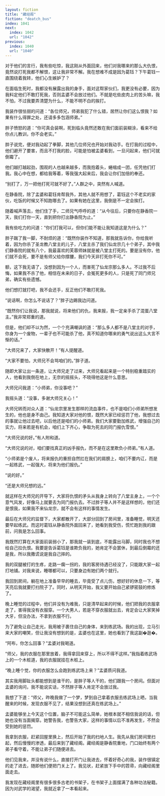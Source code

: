 ```yaml
---
layout: fiction
title: "藏经阁"
fiction: "deatch_bus"
index: 1041
next:
  index: 1042
  url: "1042"
previous:
  index: 1040
  url: "1040"
---
```

对于他们的言行，我有些吃惊，我这刚从外面回来，他们对我哪来的那么大仇恨，竟然说打死我都不解恨，这让我非常不解。我在想难不成是因为葛钰？下午葛钰一直围绕着我转，他们心生嫉妒了？

在面临生死时，我都没有展露出我的身手，面对这帮家伙们，我更没有必要，因为我料定他们不敢打死我，否则孟婆不会放过他们。不就是吃些皮肉上的苦头嘛，我不怕，不过我要弄清楚为什么，不能不明不白的挨打。

我装作很怯弱的问道：“各位师兄，师弟我犯了什么错，居然让你们这么恨我？如果有什么得罪之处，还请多多包涵师弟。”

胖子愤怒的道：“你可真会装啊，死到临头竟然还敢在我们面前装糊涂，看来不给你点儿教训，你不会老实。”

胖子说完，便对我动起了拳脚，其他几位师兄也开始对我动手。在打我的过程中，他们避开了要害，而且不打我的脸，可能是怕被孟婆看到，一旦问起来，他们可就倒霉了。

他们越打越起劲，围观的人也越来越多，而我抱着头，蜷缩成一团，任凭他们打我。我心中在想，都给我等着，等我强大起来后，我会让你们加倍的奉还。

“别打了，万一把他打死可就不好了。”人群之中，突然有人喊道。

在静香院，除了孟婆和葛钰肯帮我外，其他人就不用想了，葛钰这个不老实的家伙，吃饭的时候又不知跑哪去了。如果有她在这里，我倒是不一定会挨打。

随着喊声落去，他们住了手，二师兄气呼呼的道：“从今往后，只要你在静香院一天，我们打你一天，直到把你打出静香院为止。”

我有些吃力的问道：“你们打我可以，但你们能不能让我知道这是为什么？”

胖子踹了我一脚，不耐烦的道：“既然你装作不知道，那我就告诉你，你给我听着，因为你杀了圣龙教八堂主的儿子，八堂主杀了我们仙龙宗几十个弟子，其中我们静香院的就有八个，我最喜欢的芙蓉师妹就是被八堂主打死的。要是没有你，他们就不会死，要不是有师父给你撑腰，我们今天非打死你不可。”

额，这下我无语了，没想到因为一个人，而害死了仙龙宗那么多人。不过我不后悔，如果我不杀了他，相信在未来的日子，会冤死更多的人，只是死了同门师兄弟，确实有些遗憾。

他们想打就打吧，我不会还手，反正他们不敢打死我。

“说话啊，你怎么不说话了？”胖子边踢我边问道。

“既然你们让我说，那我就说，将来他们的仇，我来报，我一定亲手杀了混蛋八堂主。”我非常郑重的道。

但是，他们却不以为然，一个个充满嘲讽的道：“那么多人都不是八堂主的对手，你身为一个废物，一辈子也不可能杀了他，真不知道你哪来的勇气说出这么大言不惭的话。”

“大师兄来了，大家快散开！”有人提醒道。

“大家不要怕，大师兄不会骂咱们的。”胖子道。

随即大家让出一条道，让大师兄走了过来，大师兄看起来是一个特别稳重踏实的人，他看到我倒在地上，无奈的摇摇头，不晓得他这是什么意思。

大师兄问我道：“小师弟，你没事吧？”

我摇头道：“没事，多谢大师兄关心！”

大师兄转而对众人道：“仙龙宗里发生那样的流血事件，也不是咱们小师弟所想发生的，他也是身不由己。我知道大家对他的恨，既然大家已经惩罚了他，我想过去的事就让他过去吧，以后他还是咱们的小师弟。我们大家要勤加练武，增强自己的实力，将来若是有机会，咱们上下齐心，争取为死去的同门报仇雪恨。”

“大师兄说的好。”有人附和道。

“大师兄说的对，咱们要找真正的凶手报仇，而不是在这里欺负小师弟。”有人道。

“小师弟是个废人，将来报仇的重担自然扛在我们的肩膀上，咱们不要内讧，而是一起练武，一起强大，将来为他们报仇。”

“说的好。”

“还是大师兄想的远。”

就这样在大师兄的开导下，大家将仇恨的矛头从我身上转向了八堂主身上，一个个意气风发，好像马上就要去为同门报仇去。不过胖子等人并不是这样想的，他们还是恨我，如果我不来仙龙宗，就不会有这样的事情发生。

最后在大师兄的监督下，大家都散开了，大部分回到了房间里，准备睡觉，明天还要早起练武。而这时葛钰从静香院外面回来了，她看到我受伤，慌忙跑到我的跟前，问我是怎么回事。

我既然打算在大家面前装弱小了，那我就一装到底，不能露出马脚，同时我也不想给自己拉仇恨。我要是告诉葛钰是谁欺负我的，她肯定不会罢休，到最后倒霉的还是我，所以我撒谎说是我自己摔的。

我的双腿被打的生疼，走路一瘸一拐的，我的客房待遇已经没了，只能跟大家一起打地铺。对我来说，睡哪都可以，只要身边有她们两个就行。

我回到房间，躺在地上准备早早的睡去，毕竟受了点儿伤，想好好的休息一下，等天亮后我就要打扫院子了。同时，从明天开始，我又要开始自己紧锣密鼓的修炼了。

晚上睡觉的过程中，他们并没有为难我，只是清早起来的时候，他们把我的衣服拿走了，害得我没有衣服穿。一个大男人，若是不穿衣服就出去，肯定会让大家笑掉大牙，但没办法，不拿到衣服不行。

为了避免让自己走光，我用被子裹住自己的身体，来到练武场。我的出现，立马引来大家的嘲笑，但让我没有想到的是，孟婆也在这里，她也看到了我这副�逖�。

“阿布，你怎么回事？”孟婆对我喝道。

“师父，我的衣服在那里放着，我得拿回来穿上，所以不得不这样。”我指着练武场上的一个木桩道，我的衣服就挂在木桩上。

“晚上睡个觉，你的衣服怎么会跑到练武场上来？”孟婆质问我道。

其实我用脚趾头都能想到是谁干的，是胖子等人干的，他们跟我一个房间。但面对孟婆的询问，我不能说实话，不然胖子等人肯定不会放过我。

我想了下道：“师父，昨晚我做了一个梦，梦到自己拿着衣服去练武场上晒，当我醒来的时候，发现衣服不见了，结果没想到还真在练武场上。”

孟婆能够坐上今天这个位置，脑子不可能这么简单，她根本就不相信我说的话，但她也没有当面揭穿。她警告我，也警告大家，这样的事情以后不准再发生，不然会受到她的惩罚。

我拿到衣服，赶紧回屋里换上，然后开始了我的扫地人生。我先从我们房间里扫起，然后慢慢的渗透，最后来到了藏经阁。藏经阁是静香院重地，门口始终有两个弟子看守着，不能让弟子们随便进去。

他们见我来，并没有说什么，直接打开门让我进去，怀着好奇心的我，装作很镇定的走了进去，随即他们便把门关上了。我见状，赶紧放下手中的笤帚，向藏经阁里面走去。

我发现在藏经阁里有很多很多古老的书架子，在书架子上面摆满了各种功法秘籍。因为对武学的渴望，我就近拿了一本看起来。